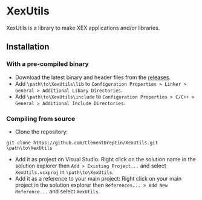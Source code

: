 # XexUtils
XexUtils is a library to make XEX applications and/or libraries.

## Installation

### With a pre-compiled binary
- Download the latest binary and header files from the [releases](https://github.com/ClementDreptin/XexUtils/releases).
- Add `\path\to\XexUtils\lib` to `Configuration Properties > Linker > General > Additional Libary Directories`.
- Add `\path\to\XexUtils\include` to `Configuration Properties > C/C++ > General > Additional Include Directories`.

### Compiling from source
- Clone the repository:
```
git clone https://github.com/ClementDreptin/XexUtils.git \path\to\XexUtils
```
- Add it as project on Visual Studio:
Right click on the solution name in the solution explorer then `Add > Existing Project...` and select `XexUtils.vcxproj` in `\path\to\XexUtils`.
- Add it as a reference to your main project:
Right click on your main project in the solution explorer then `References... > Add New Reference...` and select `XexUtils`.
